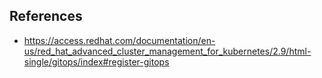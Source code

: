 ## References
- https://access.redhat.com/documentation/en-us/red_hat_advanced_cluster_management_for_kubernetes/2.9/html-single/gitops/index#register-gitops
